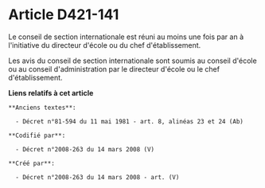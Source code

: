 # Article D421-141

Le conseil de section internationale est réuni au moins une fois par an à l'initiative du directeur d'école ou du chef
d'établissement.

Les avis du conseil de section internationale sont soumis au conseil d'école ou au conseil d'administration par le directeur
d'école ou le chef d'établissement.

**Liens relatifs à cet article**

	**Anciens textes**:

	  - Décret n°81-594 du 11 mai 1981 - art. 8, alinéas 23 et 24 (Ab)

	**Codifié par**:

	  - Décret n°2008-263 du 14 mars 2008 (V)

	**Créé par**:

	  - Décret n°2008-263 du 14 mars 2008 - art. (V)
